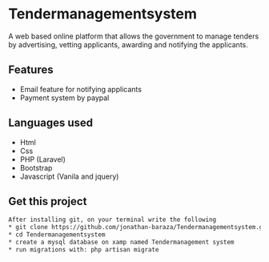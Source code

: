 # Tendermanagementsystem
A web based online platform that allows the government to manage tenders by advertising, vetting applicants, awarding and notifying the applicants.

## Features
* Email feature for notifying applicants 
* Payment system by paypal

## Languages used
* Html
* Css
* PHP (Laravel)
* Bootstrap
* Javascript (Vanila and jquery)


## Get this project
```bash
After installing git, on your terminal write the following
* git clone https://github.com/jonathan-baraza/Tendermanagementsystem.git
* cd Tendermanagementsystem
* create a mysql database on xamp named Tendermanagement system
* run migrations with: php artisan migrate
  
```
